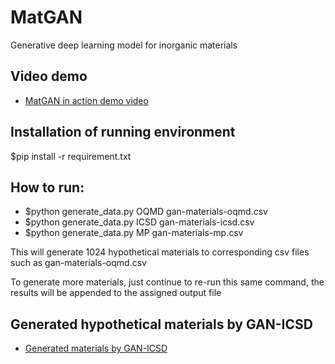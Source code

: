 # MatGAN
Generative deep learning model for inorganic materials


## Video demo 
- [MatGAN in action demo video](https://youtu.be/psneoau1m-8)

## Installation of running environment
$pip install -r requirement.txt

## How to run:

- $python generate_data.py OQMD gan-materials-oqmd.csv
- $python generate_data.py ICSD gan-materials-icsd.csv
- $python generate_data.py MP gan-materials-mp.csv

This will generate 1024 hypothetical materials to corresponding csv files such as gan-materials-oqmd.csv

To generate more materials, just continue to re-run this same command, the results will be appended to the assigned output file

## Generated hypothetical materials by GAN-ICSD

- [Generated materials by GAN-ICSD](https://github.com/originofmatter/MatGAN/blob/master/generated_data/ICSD_GAN_2M.csv)


